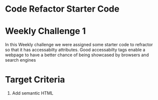 # Code Refactor Starter Code

# Weekly Challenge  1

In this Weekly challenge we were assigned some starter code to refractor so that it has accessabilty attributes. Good accessabilty tags enable a webpage to have a better chance of being showcased by browsers and search engines

<h1>Target Criteria</h1>
<ol>
<li>Add semantic HTML
</ol>